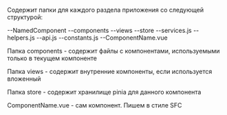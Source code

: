 Содержит папки для каждого раздела приложения со следующей структурой:

--NamedComponent --components --views --store --services.js --helpers.js --api.js --constants.js --ComponentName.vue

Папка components - содержит файлы с компонентами, используемыми только в текущем компоненте

Папка views - содержит внутренние компоненты, если используется вложенный

Папка store - содержит хранилище pinia для данного компонента

ComponentName.vue - сам компонент. Пишем в стиле SFC <script setup>

api.js - содержит файлы с запросами на бэкенд

services.js - содержит классы и функции, реализующие бизнес правила, т.е. реализующими аналитику.

helpers.js - содержит функции, которые необходимы для реализации бизнес логики, а также необходимы только в данном компоненте. Например, преобразование дат.

constants.js - константы только для данного раздела
